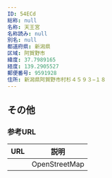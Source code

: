 ```yaml
---
ID: 54ECd
総称: null
名称: 天王宮
名称読み: null
別名: null
都道府県: 新潟県
区域: 阿賀野市
緯度: 37.7989165
経度: 139.2905527
郵便番号: 9591928
住所: 新潟県阿賀野市村杉４５９３−１８
---
```


## その他

### 参考URL

| URL | 説明          |
| --- | ------------- |
|     | OpenStreetMap |
